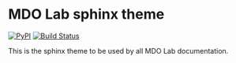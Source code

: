 # MDO Lab sphinx theme
[![PyPI](https://img.shields.io/pypi/v/sphinx_mdolab_theme)](https://pypi.org/project/sphinx-mdolab-theme/)
[![Build Status](https://dev.azure.com/mdolab/Public/_apis/build/status/mdolab.sphinx_mdolab_theme?branchName=main)](https://dev.azure.com/mdolab/Public/_build/latest?definitionId=37&branchName=main)

This is the sphinx theme to be used by all MDO Lab documentation.
